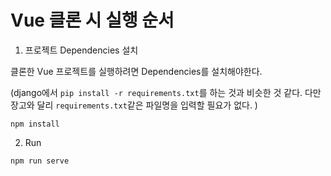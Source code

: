 # Vue 클론 시 실행 순서

1. 프로젝트 Dependencies 설치

클론한 Vue 프로젝트를 실행하려면 Dependencies를 설치해야한다.

(django에서 `pip install -r requirements.txt`를 하는 것과 비슷한 것 같다.  다만 장고와 달리 `requirements.txt`같은 파일명을 입력할 필요가 없다. )

```
npm install
```

2. Run

```
npm run serve
```

